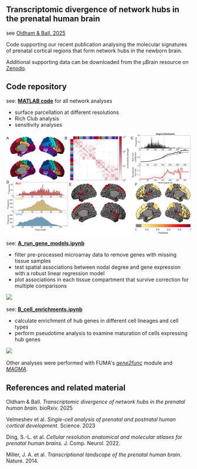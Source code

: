 ## Transcriptomic divergence of network hubs in the prenatal human brain

see [Oldham & Ball. 2025](https://www.biorxiv.org/content/10.1101/2025.05.26.656237v1)

Code supporting our recent publication analysing the molecular signatures of prenatal cortical regions that form network hubs in the newborn brain. 

Additional supporting data can be downloaded from the &mu;Brain resource on [Zenodo](https://zenodo.org/records/10622337).

## Code repository
see: [**MATLAB code**](MATLAB/README.md) for all network analyses

- surface parcellation at different resolutions
- Rich Club analysis
- sensitivity analyses
<img src="MATLAB/figures/uBrain90_thr_0.15.png" width="650">

see: [**A_run_gene_models.ipynb**](A_run_gene_models.ipynb)  

- filter pre-processed microarray data to remove genes with missing tissue samples
- test spatial associations between nodal degree and gene expression with a robust linear regression model
- plot associations in each tissue compartment that survive correction for multiple comparisons
<img src="OUTPUTS/gene-associations-mean_degree_subdiv90.png" width="700">

see: [**B_cell_enrichments.ipynb**](B_cell_enrichments.ipynb)  

- calculate enrichment of hub genes in different cell lineages and cell types
- perform pseudotime analysis to examine maturation of cells expressing hub genes
<img src="OUTPUTS/velmeshev-all-cells-increasing-fdr05-mean_degree_subdiv90.png" width="600">

Other analyses were performed with FUMA's [*gene2func*](https://fuma.ctglab.nl/) module and [*MAGMA*](https://cncr.nl/research/magma/).

## References and related material
Oldham & Ball. *Transcriptomic divergence of network hubs in the prenatal human brain.* bioRxiv. 2025

Velmeshev et al. *Single-cell analysis of prenatal and postnatal human cortical development.* Science. 2023

Ding, S.-L. et al. *Cellular resolution anatomical and molecular atlases for prenatal human brains.* J. Comp. Neurol. 2022.  

Miller, J. A. et al. *Transcriptional landscape of the prenatal human brain.* Nature. 2014.  



